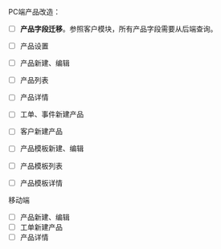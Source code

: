 PC端产品改造：

- [ ] **产品字段迁移**。参照客户模块，所有产品字段需要从后端查询。
- [ ] 产品设置

- [ ] 产品新建、编辑
- [ ] 产品列表
- [ ] 产品详情
- [ ] 工单、事件新建产品
- [ ] 客户新建产品

- [ ] 产品模板新建、编辑
- [ ] 产品模板列表
- [ ] 产品模板详情


移动端
- [ ] 产品新建、编辑
- [ ] 工单新建产品
- [ ] 产品详情